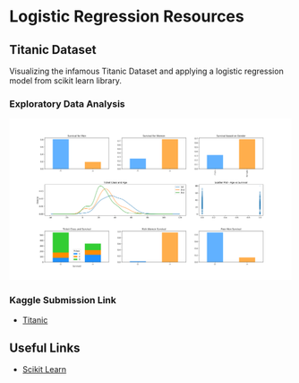 # Logistic Regression Resources

## Titanic Dataset

Visualizing the infamous Titanic Dataset and applying a logistic regression model from scikit learn library.

### Exploratory Data Analysis

![Bivariate Analysis](plots/bivariate_analysis.png)

### Kaggle Submission Link

* [Titanic](https://www.kaggle.com/sarthakbatra/titanic-eda-and-logistic-regression/)

## Useful Links

* [Scikit Learn](https://scikit-learn.org/stable/modules/linear_model.html#logistic-regression)